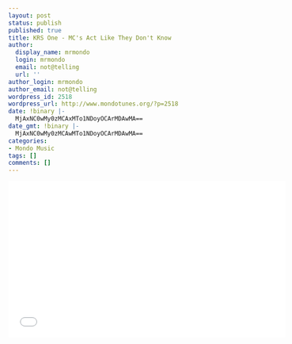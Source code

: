 ```yaml
---
layout: post
status: publish
published: true
title: KRS One - MC's Act Like They Don't Know
author:
  display_name: mrmondo
  login: mrmondo
  email: not@telling
  url: ''
author_login: mrmondo
author_email: not@telling
wordpress_id: 2518
wordpress_url: http://www.mondotunes.org/?p=2518
date: !binary |-
  MjAxNC0wMy0zMCAxMTo1NDoyOCArMDAwMA==
date_gmt: !binary |-
  MjAxNC0wMy0zMCAwMTo1NDoyOCArMDAwMA==
categories:
- Mondo Music
tags: []
comments: []
---
```

<iframe width="560" height="315" src="//www.youtube.com/embed/J7ojWsnQZ_4" frameborder="0"> </iframe>
